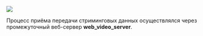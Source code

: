

![](https://sun9-10.userapi.com/impg/OkbJ078QkP1_Qsaz-SnEwNVhcwCmiXIPeBDbUg/M-6dwQ4296Q.jpg?size=1215x2160&quality=95&sign=e38028e64afac2f6f3f02c70300da5fa&type=album)

Процесс приёма передачи стриминговых данных осуществлялся через промежуточный веб-сервер **web_video_server**.
